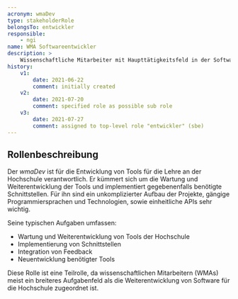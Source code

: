 ```yaml
---
acronym: wmaDev
type: stakeholderRole
belongsTo: entwickler
responsible: 
    - ngi
name: WMA Softwareentwickler
description: >
    Wissenschaftliche Mitarbeiter mit Haupttätigkeitsfeld in der Softwareentwicklung für die Hochschule
history:
    v1:
        date: 2021-06-22
        comment: initially created 
    v2: 
        date: 2021-07-20
        comment: specified role as possible sub role
    v3: 
        date: 2021-07-27
        comment: assigned to top-level role "entwickler" (sbe)            
---
```


## Rollenbeschreibung

Der _wmaDev_ ist für die Entwicklung von Tools für die Lehre an der Hochschule verantwortlich. Er kümmert sich um die Wartung und Weiterentwicklung der Tools und implementiert gegebenenfalls benötigte Schnittstellen. Für ihn sind ein unkomplizierter Aufbau der Projekte, gängige Programmiersprachen und Technologien, sowie einheitliche APIs sehr wichtig.

Seine typischen Aufgaben umfassen:
* Wartung und Weiterentwicklung von Tools der Hochschule
* Implementierung von Schnittstellen
* Integration von Feedback
* Neuentwicklung benötigter Tools

Diese Rolle ist eine Teilrolle, da wissenschaftlichen Mitarbeitern (WMAs) meist ein breiteres Aufgabenfeld als die Weiterentwicklung von Software für die Hochschule zugeordnet ist. 


